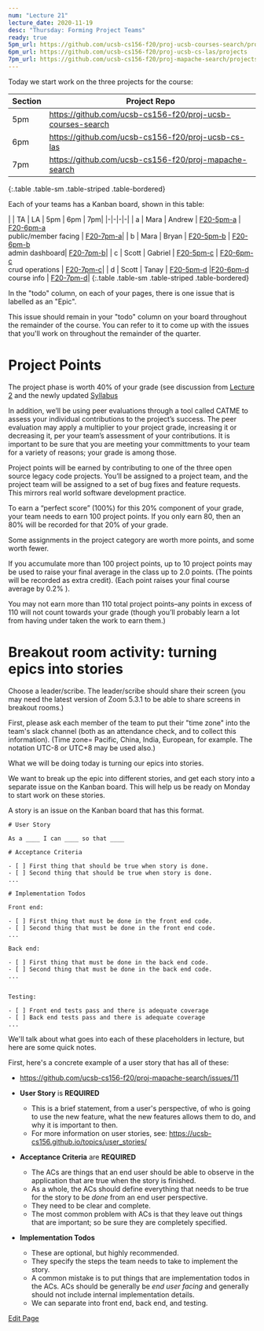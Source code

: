 ```yaml
---
num: "Lecture 21"
lecture_date: 2020-11-19
desc: "Thursday: Forming Project Teams"
ready: true
5pm_url: https://github.com/ucsb-cs156-f20/proj-ucsb-courses-search/projects
6pm_url: https://github.com/ucsb-cs156-f20/proj-ucsb-cs-las/projects
7pm_url: https://github.com/ucsb-cs156-f20/proj-mapache-search/projects
---
```


<div style="display: none">
Show: http://ucsb-cs156.github.io/f20/lectures/lect21
</div>

Today we start work on the three projects for the course:

| Section | Project Repo |
|-|-|
| 5pm | <https://github.com/ucsb-cs156-f20/proj-ucsb-courses-search> |
| 6pm | <https://github.com/ucsb-cs156-f20/proj-ucsb-cs-las> |
| 7pm | <https://github.com/ucsb-cs156-f20/proj-mapache-search> |
{:.table .table-sm .table-striped .table-bordered}


Each of your teams has a Kanban board, shown in this table:

| | TA | LA | 5pm | 6pm | 7pm|
|-|-|-|-|
| a | Mara | Andrew | [F20-5pm-a]({{page.5pm_url}}/3) | [F20-6pm-a]({{page.6pm_url}}/3) <br/> public/member facing |  [F20-7pm-a]({{page.7pm_url}}/3)|
| b | Mara | Bryan  | [F20-5pm-b]({{page.5pm_url}}/4) | [F20-6pm-b]({{page.6pm_url}}/4) <br/> admin dashboard|  [F20-7pm-b]({{page.7pm_url}}/4)|
| c | Scott | Gabriel | [F20-5pm-c]({{page.5pm_url}}/5) | [F20-6pm-c]({{page.6pm_url}}/5) <br/> crud operations |  [F20-7pm-c]({{page.7pm_url}}/5)|
| d | Scott | Tanay | [F20-5pm-d]({{page.5pm_url}}/6) |[F20-6pm-d]({{page.6pm_url}}/6) <br/> course info |  [F20-7pm-d]({{page.7pm_url}}/6)|
{:.table .table-sm .table-striped .table-bordered}

In the "todo" column, on each of your pages, there is one issue that is labelled as an "Epic".   

This issue should remain in your "todo" column on your board throughout the remainder of the course.   You can refer to it to come up with the issues that you'll work on throughout the remainder of the quarter.


# Project Points

The project phase is worth 40% of your grade (see discussion from [Lecture 2](https://ucsb-cs156.github.io/f20/lectures/lect02/) and the newly updated [Syllabus](https://ucsb-cs156.github.io/f20/info/syllabus/)

In addition, we’ll be using peer evaluations through a tool called CATME to assess your individual contributions to the project’s success. The peer evaluation may apply a multiplier to your project grade, increasing it or decreasing it, per your team’s assessment of your contributions. It is important to be sure that you are meeting your committments to your team for a variety of reasons; your grade is among those.

Project points will be earned by contributing to one of the three open source legacy code projects. You’ll be assigned to a project team, and the project team will be assigned to a set of bug fixes and feature requests. This mirrors real world software development practice.

To earn a “perfect score” (100%) for this 20% component of your grade, your team needs to earn 100 project points. If you only earn 80, then an 80% will be recorded for that 20% of your grade.

Some assignments in the project category are worth more points, and some worth fewer.

If you accumulate more than 100 project points, up to 10 project points may be used to raise your final average in the class up to 2.0 points. (The points will be recorded as extra credit). (Each point raises your final course average by 0.2% ).

You may not earn more than 110 total project points–any points in excess of 110 will not count towards your grade (though you’ll probably learn a lot from having under taken the work to earn them.)

# Breakout room activity: turning epics into stories

Choose a leader/scribe.  The leader/scribe should share their screen (you may need the latest version of Zoom 5.3.1 to be able to share screens in breakout rooms.)

First, please ask each member of the team to put their "time zone" into the team's slack channel (both as an attendance check, and to collect this information).
(Time zone= Pacific, China, India, European, for example.  The notation UTC-8 or UTC+8 may be used also.)

What we will be doing today is turning our epics into stories.

We want to break up the epic into different stories, and get each story into a separate issue on the Kanban board.
This will help us be ready on Monday to start work on these stories.


A story is an issue on the Kanban board that has this format.

```
# User Story

As a ____ I can ____ so that ____

# Acceptance Criteria

- [ ] First thing that should be true when story is done.
- [ ] Second thing that should be true when story is done.
...

# Implementation Todos

Front end:

- [ ] First thing that must be done in the front end code.
- [ ] Second thing that must be done in the front end code.
...

Back end:

- [ ] First thing that must be done in the back end code.
- [ ] Second thing that must be done in the back end code.
...


Testing:

- [ ] Front end tests pass and there is adequate coverage
- [ ] Back end tests pass and there is adequate coverage
...
```

We'll talk about what goes into each of these placeholders in lecture, but here are some quick notes.

First, here's a concrete example of a user story that has all of these:
* <https://github.com/ucsb-cs156-f20/proj-mapache-search/issues/11>


* **User Story** is **REQUIRED** 
  - This is a brief statement, from a user's perspective, of who is going to use the new feature, what the new features allows them to do, and why it is important to then.
  - For more information on user stories, see: <https://ucsb-cs156.github.io/topics/user_stories/>
* **Acceptance Criteria** are **REQUIRED** 
  - The ACs are things that an end user should be able to observe in the application that are true when the story is finished.
  - As a whole, the ACs should define everything that needs to be true for the story to be *done* from an end user perspective.
  - They need to be clear and complete.
  - The most common problem with ACs is that they leave out things that are important; so be sure they are completely specified.
* **Implementation Todos** 
  - These are optional, but highly recommended.
  - They specify the steps the team needs to take to implement the story.
  - A common mistake is to put things that are implementation todos in the ACs.   ACs should be generally be *end user facing* and  generally should not include
    internal implementation details.
  - We can separate into front end, back end, and testing.


[Edit Page](https://github.com/ucsb-cs156/f20/edit/main/_lectures/lect21.md)
